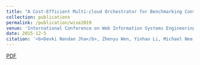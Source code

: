 ```yaml
---
title: "A Cost-Efficient Multi-cloud Orchestrator for Benchmarking Containerized Web-Applications"
collection: publications
permalink: /publication/wise2019
venue: 'International Conference on Web Information Systems Engineering (WISE 2019)'
date: 2015-12-5
citation: '<b>Devki Nandan Jha</b>, Zhenyu Wen, Yinhao Li, Michael Nee, Maciej Koutny, & Rajiv Ranjan. (2019). <i> International Conference on Web Information Systems Engineering (WISE 2019)</i>. '
---
```

[PDF](https://link.springer.com/chapter/10.1007/978-3-030-34223-4_26)

